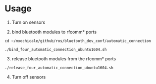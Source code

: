 

# Usage

1. Turn on sensors

2. bind bluetooth modules to rfcomm* ports

```
cd ~/mxochicale/github/ros/bluetooth_dev_conf/automatic_connection
```

```
./bind_four_automatic_connection_ubuntu1604.sh
```

3. release bluetooth modules from  the rfcomm* ports
```
./release_four_automatic_connection_ubuntu1604.sh
```

4. Turn off sensors

